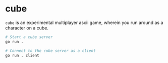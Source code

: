 # cube

`cube` is an experimental multiplayer ascii game, wherein you run around as a character on a cube.

```bash
# Start a cube server
go run .

# Connect to the cube server as a client
go run . client
```